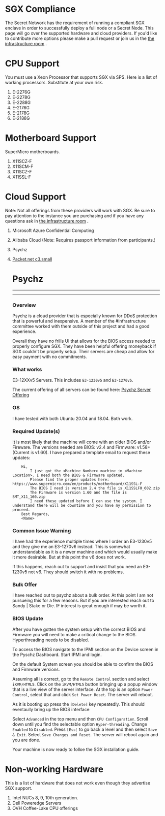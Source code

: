 <slim-column>    

# SGX Compliance


The Secret Network has the requirement of running a compliant SGX enclave in order to successfully deploy a full node or a Secret Node. This page will go over the supported hardware and cloud providers. If you'd like to contribute more options please make a pull request or join us in the [the infrastructure room](https://discord.com/channels/360051864110235648/760897475514204160) .

# CPU Support


You must use a Xeon Processor that supports SGX via SPS. Here is a list of working processors. Substitute at your own risk.

1.  E-2276G
2.  E-2278G
3.  E-2288G
4.  E-2176G
5.  E-2178G
6.  E-2188G

# Motherboard Support


SuperMicro motherboards.

1.  X11SCZ-F
2.  X11SCM-F
3.  X11SCZ-F
4.  X11SSL-F

# Cloud Support


Note: Not all offerings from these providers will work with SGX. Be sure to pay attention to the instance you are purchasing and if you have any questions ask in [the infrastructure room](https://discord.com/channels/360051864110235648/760897475514204160) .

1.  Microsoft Azure Confidential Computing
    
2.  Alibaba Cloud (Note: Requires passport information from participants.)
    
3.  Psychz
    
4.  [Packet.net c3.small](https://www.packet.com/cloud/servers/c3-small/)
    
    # Psychz
    -------------------
    
    * * *
    
    ###  Overview
    
    Psychz is a cloud provider that is especially known for DDoS protection that is powerful and inexpensive. A member of the #infrastructure committee worked with them outside of this project and had a good experience.
    
    Overall they have no frills UI that allows for the BIOS access needed to properly configure SGX. They have been helpful offering moneyback if SGX couldn't be properly setup. Their servers are cheap and allow for easy payment with no commitments.
    
    ###  What works
    
    E3-12XXv5 Servers. This includes `E3-1230v5` and `E3-1270v5`.
    
    The current offering of all servers can be found here: [Psychz Server Offering](https://www.psychz.net/dashboard/client/web/order/dedicated-server?processor&processorBaseFreq&numberOfCpu7391&cpuCores&location)
    
    ###  OS
    
    I have tested with both Ubuntu 20.04 and 18.04. Both work.
    
    ###  Required Update(s)
    
    It is most likely that the machine will come with an older BIOS and/or Fireware. The versions needed are BIOS: v2.4 and Firmware: v1.58+ (Current is v1.60). I have prepared a template email to request these updates:
    
    ```
        Hi,
            I just got the <Machine Number> machine in <Machine Location>. I need both the BIOS & Firmware updated.
            Please find the proper updates here: https://www.supermicro.com/en/products/motherboard/X11SSL-F
            The BIOS I need is version 2.4 the file is X11SSLF0_602.zip
            The Firmware is version 1.60 and the file is SMT_X11_160.zip
            I need these updated before I can use the system. I understand there will be downtime and you have my permission to proceed.
        Best Regards,
        <Name>
    
    ```
    
    ###  Common Issue Warning
    
    I have had the experience multiple times where I order an E3-1230v5 and they give me an E3-1270v6 instead. This is somewhat understandable as it is a newer machine and which would usually make it more desirable. But at this point the v6 does not work.
    
    If this happens, reach out to support and insist that you need an E3-1230v5 not v6. They should switch it with no problems.
    
    ###  Bulk Offer
    
    I have reached out to psychz about a bulk order. At this point I am not pursueing this for a few reasons. But if you are interested reach out to Sandy | Stake or Die. IF interest is great enough if may be worth it.
    
    ###  BIOS Update
    
    After you have gotten the system setup with the correct BIOS and Firmware you will need to make a critical change to the BIOS. Hyperthreading needs to be disabled.
    
    To access the BIOS navigate to the IPMI section on the Device screen in the Pyschz Dashboard. Start IPMI and login.
    
    On the default System screen you should be able to confirm the BIOS and Firmware versions.
    
    Assuming all is correct, go to the `Remote Control` section and select `iKVM/HTML5`. Click on the `iKVM/HTML5` button bringing up a popup window that is a live view of the server interface. At the top is an option `Power Control`, select that and click `Set Power Reset`. The server will reboot.
    
    As it is booting up press the `[Delete]` key repeatedly. This should eventaully bring up the BIOS interface
    
    Select `Advanced` in the top menu and then `CPU Configuration`. Scroll down until you find the selectable option `Hyper-threading`. Change `Enabled` to `Disabled`. Press `[Esc]` to go back a level and then select `Save & Exit`. Select `Save Changes and Reset`. The server will reboot again and you are done.
    
    Your machine is now ready to folloe the SGX installation guide.
    

# Non-working Hardware


This is a list of hardware that does not work even though they advertise SGX support.

1.  Intel NUCs 8, 9, 10th generation.
2.  Dell Poweredge Servers
3.  OVH Coffee-Lake CPU offerings



</slim-column>